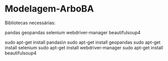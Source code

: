 # Modelagem-ArboBA

Bibliotecas necessárias:

pandas
geopandas
selenium
webdriver-manager
beautifulsoup4

sudo apt-get install pandas\n
sudo apt-get install geopandas
sudo apt-get install selenium
sudo apt-get install webdriver-manager
sudo apt-get install beautifulsoup4
